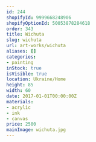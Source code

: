 ```yaml
---
id: 244
shopifyId: 9999668248906
shopifyOptionId: 50053878284618
order: 343
title: Wichuta
slug: wichuta
url: art-works/wichuta
aliases: []
categories:
- painting
inStock: true
isVisible: true
location: Ukraine/Home
height: 85
width: 60
date: 2017-01-01T00:00:00Z
materials:
- acrylic
- ink
- canvas
price: 2500
mainImage: wichuta.jpg
---
```

